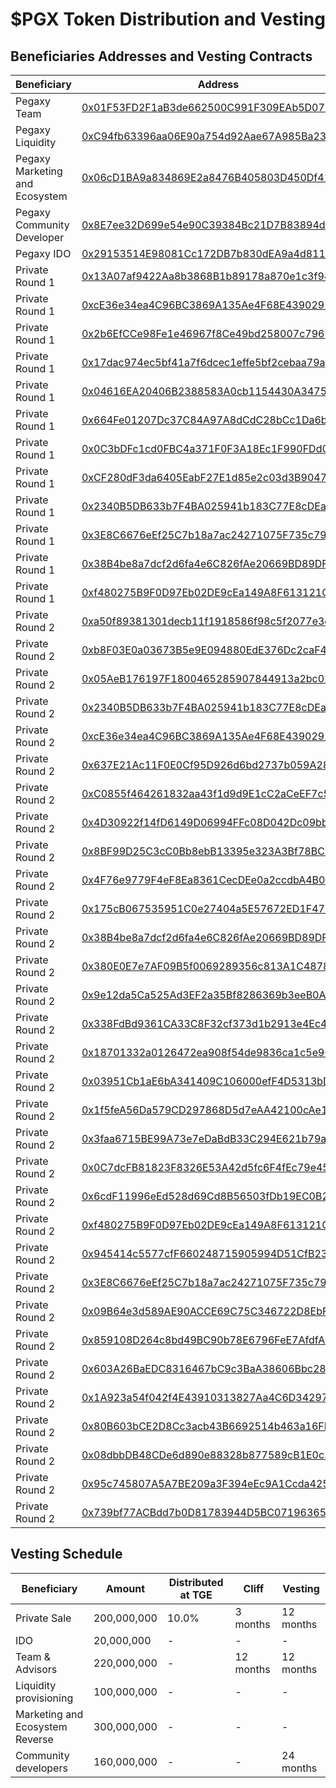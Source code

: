 # $PGX Token Distribution and Vesting

## Beneficiaries Addresses and Vesting Contracts 
Beneficiary  | Address | Contract
-|-|-
Pegaxy Team | [0x01F53FD2F1aB3de662500C991F309EAb5D075a40](https://polygonscan.com/address/0x01F53FD2F1aB3de662500C991F309EAb5D075a40) | [0x8757E9873444aA07C610b1FC3b6717e86e6452D1](https://polygonscan.com/address/0x8757E9873444aA07C610b1FC3b6717e86e6452D1) |
Pegaxy Liquidity | [0xC94fb63396aa06E90a754d92Aae67A985Ba23ab7](https://polygonscan.com/address/0xC94fb63396aa06E90a754d92Aae67A985Ba23ab7) | Distributed |
Pegaxy Marketing and Ecosystem | [0x06cD1BA9a834869E2a8476B405803D450Df41167](https://polygonscan.com/address/0x06cD1BA9a834869E2a8476B405803D450Df41167) | Distributed |
Pegaxy Community Developer | [0x8E7ee32D699e54e90C39384Bc21D7B83894dCF91](https://polygonscan.com/address/0x8E7ee32D699e54e90C39384Bc21D7B83894dCF91) | [0x7c00Bee8552CCa98D828fFA3E7dFc58fa5CB60a6](https://polygonscan.com/address/0x7c00Bee8552CCa98D828fFA3E7dFc58fa5CB60a6) |
Pegaxy IDO | [0x29153514E98081Cc172DB7b830dEA9a4d811A584](https://polygonscan.com/address/0x29153514E98081Cc172DB7b830dEA9a4d811A584) | Distributed |
Private Round 1 | [0x13A07af9422Aa8b3868B1b89178a870e1c3f9424](https://polygonscan.com/address/0x13A07af9422Aa8b3868B1b89178a870e1c3f9424) | [0xA4Ce42eA9FD102050E900Bb851525aF92b304B99](https://polygonscan.com/address/0xA4Ce42eA9FD102050E900Bb851525aF92b304B99) |
Private Round 1 | [0xcE36e34ea4C96BC3869A135Ae4F68E439029254b](https://polygonscan.com/address/0xcE36e34ea4C96BC3869A135Ae4F68E439029254b) | [0x57362Ee4dA166a8E3ac5ce0148E7FBB3c9cCeBb3](https://polygonscan.com/address/0x57362Ee4dA166a8E3ac5ce0148E7FBB3c9cCeBb3) |
Private Round 1 | [0x2b6EfCCe98Fe1e46967f8Ce49bd258007c796945](https://polygonscan.com/address/0x2b6EfCCe98Fe1e46967f8Ce49bd258007c796945) | [0x28F3ba6ADe556e905e5D40E88ac53a68311EBdcE](https://polygonscan.com/address/0x28F3ba6ADe556e905e5D40E88ac53a68311EBdcE) |
Private Round 1 | [0x17dac974ec5bf41a7f6dcec1effe5bf2cebaa79a](https://polygonscan.com/address/0x17dac974ec5bf41a7f6dcec1effe5bf2cebaa79a) | [0x7374AbB88614092057537898E03EB624F921FA8b](https://polygonscan.com/address/0x7374AbB88614092057537898E03EB624F921FA8b) |
Private Round 1 | [0x04616EA20406B2388583A0cb1154430A34753dF7](https://polygonscan.com/address/0x04616EA20406B2388583A0cb1154430A34753dF7) | [0x29452e6D32B279677431AdeB83BeAEB5f2c8e5F8](https://polygonscan.com/address/0x29452e6D32B279677431AdeB83BeAEB5f2c8e5F8) |
Private Round 1 | [0x664Fe01207Dc37C84A97A8dCdC28bCc1Da6bEE57](https://polygonscan.com/address/0x664Fe01207Dc37C84A97A8dCdC28bCc1Da6bEE57) | [0x5e35Bb09fc63E713aAC97DeBECd4f598B0350834](https://polygonscan.com/address/0x5e35Bb09fc63E713aAC97DeBECd4f598B0350834) |
Private Round 1 | [0x0C3bDFc1cd0FBC4a371F0F3A18Ec1F990FDd0d39](https://polygonscan.com/address/0x0C3bDFc1cd0FBC4a371F0F3A18Ec1F990FDd0d39) | [0x80Aa48342CfD7FFB3536828a1ACd268b3b64dcFA](https://polygonscan.com/address/0x80Aa48342CfD7FFB3536828a1ACd268b3b64dcFA) |
Private Round 1 | [0xCF280dF3da6405EabF27E1d85e2c03d3B9047309](https://polygonscan.com/address/0xCF280dF3da6405EabF27E1d85e2c03d3B9047309) | [0x5Ec582bBF2ce59eb50e40781046f99e7daC1D607](https://polygonscan.com/address/0x5Ec582bBF2ce59eb50e40781046f99e7daC1D607) |
Private Round 1 | [0x2340B5DB633b7F4BA025941b183C77E8cDEa5134](https://polygonscan.com/address/0x2340B5DB633b7F4BA025941b183C77E8cDEa5134) | [0xA7087F684Ec5B2bE931505590cdC66D8dae4b133](https://polygonscan.com/address/0xA7087F684Ec5B2bE931505590cdC66D8dae4b133) |
Private Round 1 | [0x3E8C6676eEf25C7b18a7ac24271075F735c79A16](https://polygonscan.com/address/0x3E8C6676eEf25C7b18a7ac24271075F735c79A16) | [0x8140faC8f6C9C6a6E7B4F110e1a0b0F2C819EAc4](https://polygonscan.com/address/0x8140faC8f6C9C6a6E7B4F110e1a0b0F2C819EAc4) |
Private Round 1 | [0x38B4be8a7dcf2d6fa4e6C826fAe20669BD89DF2c](https://polygonscan.com/address/0x38B4be8a7dcf2d6fa4e6C826fAe20669BD89DF2c) | [0xB4ec70f871656Fe7d76344e0d753e68048779033](https://polygonscan.com/address/0xB4ec70f871656Fe7d76344e0d753e68048779033) |
Private Round 1 | [0xf480275B9F0D97Eb02DE9cEa149A8F613121C588](https://polygonscan.com/address/0xf480275B9F0D97Eb02DE9cEa149A8F613121C588) | [0x99e1dfb42397622A26E2AD67edaEF2A6396758A6](https://polygonscan.com/address/0x99e1dfb42397622A26E2AD67edaEF2A6396758A6) |
Private Round 2 | [0xa50f89381301decb11f1918586f98c5f2077e3ca](https://polygonscan.com/address/0xa50f89381301decb11f1918586f98c5f2077e3ca) | [0x584DFD3ce3793f2f4009873601796D33f008C895](https://polygonscan.com/address/0x584DFD3ce3793f2f4009873601796D33f008C895) |
Private Round 2 | [0xb8F03E0a03673B5e9E094880EdE376Dc2caF4286](https://polygonscan.com/address/0xb8F03E0a03673B5e9E094880EdE376Dc2caF4286) | [0x49f1514496b6501F0d1914cF7f320C880ce36e4E](https://polygonscan.com/address/0x49f1514496b6501F0d1914cF7f320C880ce36e4E) |
Private Round 2 | [0x05AeB176197F1800465285907844913a2bc02e75](https://polygonscan.com/address/0x05AeB176197F1800465285907844913a2bc02e75) | [0x0FAd12202aD23AAbf89ac5059A42A944fc47aFf0](https://polygonscan.com/address/0x0FAd12202aD23AAbf89ac5059A42A944fc47aFf0) |
Private Round 2 | [0x2340B5DB633b7F4BA025941b183C77E8cDEa5134](https://polygonscan.com/address/0x2340B5DB633b7F4BA025941b183C77E8cDEa5134) | [0xf427bFC7EFe4e92a4D3503434886F8883a58b7b6](https://polygonscan.com/address/0xf427bFC7EFe4e92a4D3503434886F8883a58b7b6) |
Private Round 2 | [0xcE36e34ea4C96BC3869A135Ae4F68E439029254b](https://polygonscan.com/address/0xcE36e34ea4C96BC3869A135Ae4F68E439029254b) | [0xE3d1a13D85c79d8E7BEda31A76702bEAD12E1602](https://polygonscan.com/address/0xE3d1a13D85c79d8E7BEda31A76702bEAD12E1602) |
Private Round 2 | [0x637E21Ac11F0E0Cf95D926d6bd2737b059A2858a](https://polygonscan.com/address/0x637E21Ac11F0E0Cf95D926d6bd2737b059A2858a) | [0xAD6bf9C7593E38ba24F578F4d8343EA24e0Bf5d1](https://polygonscan.com/address/0xAD6bf9C7593E38ba24F578F4d8343EA24e0Bf5d1) |
Private Round 2 | [0xC0855f464261832aa43f1d9d9E1cC2aCeEF7c54b](https://polygonscan.com/address/0xC0855f464261832aa43f1d9d9E1cC2aCeEF7c54b) | [0x37E4F25080D93941D18cb92619e71f4055BB14b1](https://polygonscan.com/address/0x37E4F25080D93941D18cb92619e71f4055BB14b1) |
Private Round 2 | [0x4D30922f14fD6149D06994FFc08D042Dc09bbd42](https://polygonscan.com/address/0x4D30922f14fD6149D06994FFc08D042Dc09bbd42) | [0x94A852CD73ba4a23488e1D17e304Fe46b9D9FE93](https://polygonscan.com/address/0x94A852CD73ba4a23488e1D17e304Fe46b9D9FE93) |
Private Round 2 | [0x8BF99D25C3cC0Bb8ebB13395e323A3Bf78BC2d48](https://polygonscan.com/address/0x8BF99D25C3cC0Bb8ebB13395e323A3Bf78BC2d48) | [0xc05ffA2c0244515B8dDC07220fDfC77c36C60073](https://polygonscan.com/address/0xc05ffA2c0244515B8dDC07220fDfC77c36C60073) |
Private Round 2 | [0x4F76e9779F4eF8Ea8361CecDEe0a2ccdbA4B06ba](https://polygonscan.com/address/0x4F76e9779F4eF8Ea8361CecDEe0a2ccdbA4B06ba) | [0xe2e746f79FfEe5dfF2B8c8B71D717FB4681Bcdcc](https://polygonscan.com/address/0xe2e746f79FfEe5dfF2B8c8B71D717FB4681Bcdcc) |
Private Round 2 | [0x175cB067535951C0e27404a5E57672ED1F477440](https://polygonscan.com/address/0x175cB067535951C0e27404a5E57672ED1F477440) | [0x1b18499973e7F2405E29FfeAB82A2cA9cFA1471c](https://polygonscan.com/address/0x1b18499973e7F2405E29FfeAB82A2cA9cFA1471c) |
Private Round 2 | [0x38B4be8a7dcf2d6fa4e6C826fAe20669BD89DF2c](https://polygonscan.com/address/0x38B4be8a7dcf2d6fa4e6C826fAe20669BD89DF2c) | [0x7a05FDc83f4d5D9DE102aD700E6C6a67b563eeb2](https://polygonscan.com/address/0x7a05FDc83f4d5D9DE102aD700E6C6a67b563eeb2) |
Private Round 2 | [0x380E0E7e7AF09B5f0069289356c813A1C4878fe0](https://polygonscan.com/address/0x380E0E7e7AF09B5f0069289356c813A1C4878fe0) | [0x1CB743bd360BF665BF2e79E6b098c3f5B9f25424](https://polygonscan.com/address/0x1CB743bd360BF665BF2e79E6b098c3f5B9f25424) |
Private Round 2 | [0x9e12da5Ca525Ad3EF2a35Bf8286369b3eeB0A0d2](https://polygonscan.com/address/0x9e12da5Ca525Ad3EF2a35Bf8286369b3eeB0A0d2) | [0xf108Ef354CD7Fd50B6b4E211971742F34a04D315](https://polygonscan.com/address/0xf108Ef354CD7Fd50B6b4E211971742F34a04D315) |
Private Round 2 | [0x338FdBd9361CA33C8F32cf373d1b2913e4Ec4540](https://polygonscan.com/address/0x338FdBd9361CA33C8F32cf373d1b2913e4Ec4540) | [0xFcCF4956361C88E80aEDd1E30877910Dd9f5227A](https://polygonscan.com/address/0xFcCF4956361C88E80aEDd1E30877910Dd9f5227A) |
Private Round 2 | [0x18701332a0126472ea908f54de9836ca1c5e9679](https://polygonscan.com/address/0x18701332a0126472ea908f54de9836ca1c5e9679) | [0x3413A355F16F95147Fd584c69Ad160d0D6142911](https://polygonscan.com/address/0x3413A355F16F95147Fd584c69Ad160d0D6142911) |
Private Round 2 | [0x03951Cb1aE6bA341409C106000efF4D5313bD319](https://polygonscan.com/address/0x03951Cb1aE6bA341409C106000efF4D5313bD319) | [0x041c85ef362B02266021b1D7bd9f4E0D1D2009D1](https://polygonscan.com/address/0x041c85ef362B02266021b1D7bd9f4E0D1D2009D1) |
Private Round 2 | [0x1f5feA56Da579CD297868D5d7eAA42100cAe17f5](https://polygonscan.com/address/0xf480275B9F0D97Eb02DE9cEa149A8F613121C588) | [0xde3427332855dC936928e1813cF8149fD7717D69](https://polygonscan.com/address/0xde3427332855dC936928e1813cF8149fD7717D69) |
Private Round 2 | [0x3faa6715BE99A73e7eDaBdB33C294E621b79a26F](https://polygonscan.com/address/0x3faa6715BE99A73e7eDaBdB33C294E621b79a26F) | [0x37C98032327071f7ae88847Cf1f412a769534e40](https://polygonscan.com/address/0x37C98032327071f7ae88847Cf1f412a769534e40) |
Private Round 2 | [0x0C7dcFB81823F8326E53A42d5fc6F4fEc79e4547](https://polygonscan.com/address/0x0C7dcFB81823F8326E53A42d5fc6F4fEc79e4547) | [0xed6cdc19a6328fc9c91319d571F5117d61CB78F1](https://polygonscan.com/address/0xed6cdc19a6328fc9c91319d571F5117d61CB78F1) |
Private Round 2 | [0x6cdF11996eEd528d69Cd8B56503fDb19EC0B2977](https://polygonscan.com/address/0x6cdF11996eEd528d69Cd8B56503fDb19EC0B2977) | [0x3fE8bf244f9AfDc7d386693c617b4fe7Ea1237C9](https://polygonscan.com/address/0x3fE8bf244f9AfDc7d386693c617b4fe7Ea1237C9) |
Private Round 2 | [0xf480275B9F0D97Eb02DE9cEa149A8F613121C588](https://polygonscan.com/address/0xf480275B9F0D97Eb02DE9cEa149A8F613121C588) | [0xFB82C9ADfCb734Ac0bcF13bBf60308FBc225CB21](https://polygonscan.com/address/0xFB82C9ADfCb734Ac0bcF13bBf60308FBc225CB21) |
Private Round 2 | [0x945414c5577cfF660248715905994D51CfB23625](https://polygonscan.com/address/0x945414c5577cfF660248715905994D51CfB23625) | [0x0057D4c47Da5A0Fb86A98E011E05Fc7419E713cE](https://polygonscan.com/address/0x0057D4c47Da5A0Fb86A98E011E05Fc7419E713cE) |
Private Round 2 | [0x3E8C6676eEf25C7b18a7ac24271075F735c79A16](https://polygonscan.com/address/0x3E8C6676eEf25C7b18a7ac24271075F735c79A16) | [0x154df82a7075735c77D0893dE8Fb32f86EC07614](https://polygonscan.com/address/0x154df82a7075735c77D0893dE8Fb32f86EC07614) |
Private Round 2 | [0x09B64e3d589AE90ACCE69C75C346722D8EbFB65D](https://polygonscan.com/address/0x09B64e3d589AE90ACCE69C75C346722D8EbFB65D) | [0xf7d9c20b79dEA5622144Bd9A0a85C648546960B2](https://polygonscan.com/address/0xf7d9c20b79dEA5622144Bd9A0a85C648546960B2) |
Private Round 2 | [0x859108D264c8bd49BC90b78E6796FeE7AfdfAC63](https://polygonscan.com/address/0x859108D264c8bd49BC90b78E6796FeE7AfdfAC63) | [0x5B18c41659EABb4E499727AE478FcD5F7E94bCd4](https://polygonscan.com/address/0x5B18c41659EABb4E499727AE478FcD5F7E94bCd4) |
Private Round 2 | [0x603A26BaEDC8316467bC9c3BaA38606Bbc286697](https://polygonscan.com/address/0x603A26BaEDC8316467bC9c3BaA38606Bbc286697) | [0x06F9465330C1ebedA0178a8e7CCd5adD425aDc84](https://polygonscan.com/address/0x06F9465330C1ebedA0178a8e7CCd5adD425aDc84) |
Private Round 2 | [0x1A923a54f042f4E43910313827Aa4C6D3429756D](https://polygonscan.com/address/0x1A923a54f042f4E43910313827Aa4C6D3429756D) | [0x00Dba888701CbFAe6FF20c447528c979323CFe78](https://polygonscan.com/address/0x00Dba888701CbFAe6FF20c447528c979323CFe78) |
Private Round 2 | [0x80B603bCE2D8Cc3acb43B6692514b463a16FB425](https://polygonscan.com/address/0x80B603bCE2D8Cc3acb43B6692514b463a16FB425) | [0xb3852023626A280dE9F8A708C2200268BcC988D6](https://polygonscan.com/address/0xb3852023626A280dE9F8A708C2200268BcC988D6) |
Private Round 2 | [0x08dbbDB48CDe6d890e88328b877589cB1E0c3680](https://polygonscan.com/address/0x08dbbDB48CDe6d890e88328b877589cB1E0c3680) | [0x32a75fBCccc4edc52f21756310D80F10D7e9F1A9](https://polygonscan.com/address/0x32a75fBCccc4edc52f21756310D80F10D7e9F1A9) |
Private Round 2 | [0x95c745807A5A7BE209a3F394eEc9A1Ccda4251F4](https://polygonscan.com/address/0x95c745807A5A7BE209a3F394eEc9A1Ccda4251F4) | [0x0216F0dD79eAA4E4dAF3cd831F972A5Fbc78dd87](https://polygonscan.com/address/0x0216F0dD79eAA4E4dAF3cd831F972A5Fbc78dd87) |
Private Round 2 | [0x739bf77ACBdd7b0D81783944D5BC07196365B26d](https://polygonscan.com/address/0x739bf77ACBdd7b0D81783944D5BC07196365B26d) | [0xCbF7FCdB5F2c11F8F514E31703A02D91E6FC0c0C](https://polygonscan.com/address/0xCbF7FCdB5F2c11F8F514E31703A02D91E6FC0c0C) |


##  Vesting Schedule 
Beneficiary  | Amount |  Distributed at TGE  | Cliff  | Vesting
-|-|-|-|-
Private Sale  |  200,000,000 |  10.0%  |3 months  | 12 months
IDO |    20,000,000 |  - |  -  | -
Team & Advisors | 220,000,000 | - | 12 months | 12 months
Liquidity provisioning  |  100,000,000 | -  |  -  | -
Marketing and Ecosystem Reverse | 300,000,000 | - | - | -
Community developers | 160,000,000 | - | - | 24 months
